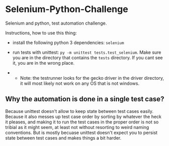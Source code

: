 # Selenium-Python-Challenge
Selenium and python, test automation challenge.

Instructions, how to use this thing:
- install the following python 3 dependencies: `selenium`

- run tests with unittest: `py -m unittest tests.test_selenium`. Make sure you are in the directory that contains the `tests` directory. If you cant see it, you are in the wrong place.

- - Note: the testrunner looks for the gecko driver in the driver directory, it will most likely not work on any OS that is not windows.

## Why the automation is done in a single test case?
Because unittest doesn't allow to keep state between test cases easily. Because it also messes up test case order by sorting by whatever the heck it pleases, and making it to run the test cases in the proper order is not so tribial as it might seem, at least not without resorting to weird naming conventions. But is mostly becuase unittest doesn't expect you to persist state between test cases and makes things a bit harder.
